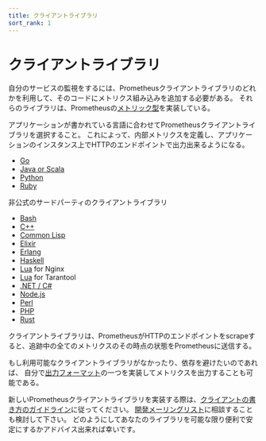 ```yaml
---
title: クライアントライブラリ
sort_rank: 1
---
```


# クライアントライブラリ

自分のサービスの監視をするには、Prometheusクライアントライブラリのどれかを利用して、そのコードにメトリクス組み込みを追加する必要がある。
それらのライブラリは、Prometheusの[メトリック型](/docs/concepts/metric_types/)を実装している。

アプリケーションが書かれている言語に合わせてPrometheusクライアントライブラリを選択すること。
これによって、内部メトリクスを定義し、アプリケーションのインスタンス上でHTTPのエンドポイントで出力出来るようになる。

* [Go](https://github.com/prometheus/client_golang)
* [Java or Scala](https://github.com/prometheus/client_java)
* [Python](https://github.com/prometheus/client_python)
* [Ruby](https://github.com/prometheus/client_ruby)

非公式のサードパーティのクライアントライブラリ

* [Bash](https://github.com/aecolley/client_bash)
* [C++](https://github.com/jupp0r/prometheus-cpp)
* [Common Lisp](https://github.com/deadtrickster/prometheus.cl)
* [Elixir](https://github.com/deadtrickster/prometheus.ex)
* [Erlang](https://github.com/deadtrickster/prometheus.erl)
* [Haskell](https://github.com/fimad/prometheus-haskell)
* [Lua](https://github.com/knyar/nginx-lua-prometheus) for Nginx
* [Lua](https://github.com/tarantool/prometheus) for Tarantool
* [.NET / C#](https://github.com/andrasm/prometheus-net)
* [Node.js](https://github.com/siimon/prom-client)
* [Perl](https://metacpan.org/pod/Net::Prometheus)
* [PHP](https://github.com/Jimdo/prometheus_client_php)
* [Rust](https://github.com/pingcap/rust-prometheus)

クライアントライブラリは、PrometheusがHTTPのエンドポイントをscrapeすると、追跡中の全てのメトリクスのその時点の状態をPrometheusに送信する。

もし利用可能なクライアントライブラリがなかったり、依存を避けたいのであれば、
自分で[出力フォーマット](/docs/instrumenting/exposition_formats/)の一つを実装してメトリクスを出力することも可能である。

新しいPrometheusクライアントライブラリを実装する際は、[クライアントの書き方のガイドライン](https://prometheus.io/docs/instrumenting/writing_clientlibs)に従ってください。
[開発メーリングリスト](https://groups.google.com/forum/#!forum/prometheus-developers)に相談することも検討して下さい。
どのようにしてあなたのライブラリを可能な限り便利で安定にするかアドバイス出来れば幸いです。
